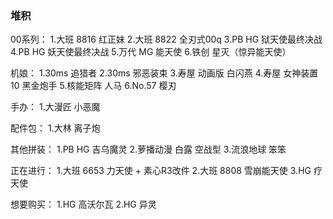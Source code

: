 ### 堆积
00系列：
    1.大班 8816 红正妹
    2.大班 8822 全刃式00q
    3.PB HG 狱天使最终决战
    4.PB HG 妖天使最终决战
    5.万代 MG 能天使
    6.铁创 星灭（惊异能天使）

机娘：
    1.30ms 追猎者
    2.30ms 邪恶装束
    3.寿屋 动画版 白闪燕
    4.寿屋 女神装置10 黑金炮手
    5.核能矩阵 人马
    6.No.57 樱刃

手办：
    1.大漫匠 小恶魔
    
配件包：
    1.大林 离子炮

其他拼装：
    1.PB HG 吉乌魔灵
    2.萝播动漫 白露 空战型
    3.流浪地球 笨笨

正在进行：
    1.大班 6653 力天使 + 素心R3改件
    2.大班 8808 雪崩能天使
    3.HG 疗天使

想要购买：
    1.HG 高沃尔瓦
    2.HG 异灵
